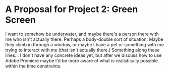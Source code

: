 # A Proposal for Project 2: Green Screen

I want to somehow be underwater, and maybe there's a person there with me who isn't actually there. Perhaps a body-double sort of situation. Maybe they climb in through a window, or maybe I have a pet or something with me trying to interact with me (that isn't actually there.) Something along these lines... I don't have any concrete ideas yet, but after we discuss how to use Adobe Premiere maybe I'd be more aware of what is realistically possible within the time constraints.
